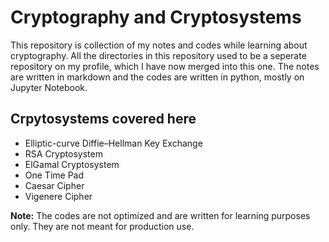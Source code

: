 # Cryptography and Cryptosystems

This repository is collection of my notes and codes while learning about cryptography. All the directories in this repository used to be a seperate repository on my profile, which I have now merged into this one. The notes are written in markdown and the codes are written in python, mostly on Jupyter Notebook.

## Crpytosystems covered here
* Elliptic-curve Diffie–Hellman Key Exchange
* RSA Cryptosystem
* ElGamal Cryptosystem
* One Time Pad
* Caesar Cipher
* Vigenere Cipher

**Note:** The codes are not optimized and are written for learning purposes only. They are not meant for production use.

